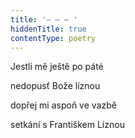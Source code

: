 ```yaml
---
title: '– – – '
hiddenTitle: true
contentType: poetry
---
```


<section>

Jestli mě ještě po páté

nedopusť Bože líznou

dopřej mi aspoň ve vazbě

setkání s Františkem Líznou

</section>

